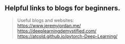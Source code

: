 ## Helpful links to blogs for beginners.

> Useful blogs and websites:  
https://www.jeremyjordan.me/  
https://deeplearningdemystified.com/  
https://atcold.github.io/pytorch-Deep-Learning/  
